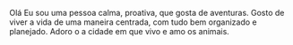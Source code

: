 Olá 
Eu sou uma pessoa calma, proativa, que gosta de aventuras. Gosto de viver a vida de uma maneira centrada, com tudo bem organizado e planejado. Adoro o a cidade em que vivo e amo os animais.
